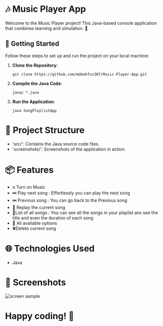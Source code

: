 # 🎶 Music Player App

Welcome to the Music Player project! This Java-based console application that combines learning and simulation. 🌟

## 🚀 Getting Started

Follow these steps to set up and run the project on your local machine:

1. **Clone the Repository**: 
   ```shell
   git clone https://github.com/mdmahfuz307/Music-Player-App.git
2. **Compile the Java Code**:

   ```shell
   javac *.java
3. **Run the Application**:

   ```shell
   java SongPlaylistApp

# 📂 Project Structure
- 'src/': Contains the Java source code files.
- 'screenshots/': Screenshots of the application in action.
   
# 📦 Features
- 🔛 Turn on Music 
- ⏭️ Play next song : Effortlessly you can play the next song 
- ⏮️ Previous song : You can go back to the Previous song 
- 🔁 Replay the current song
- 📃List of all songs : You can see all the songs in your playlist ans see the title and even the duration of each song 
- 💽 All available options 
- ❌Delete current song

# 🌐 Technologies Used
- Java

# 📸 Screenshots
![screen sample](https://github.com/mdmahfuz307/Music-Player-App/blob/master/Run.png)

# Happy coding! 🎉
